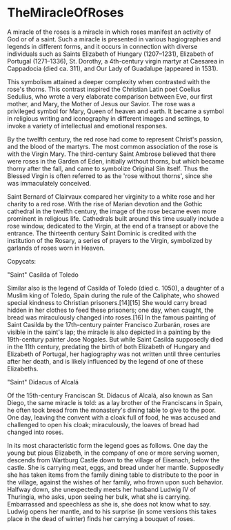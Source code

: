 # TheMiracleOfRoses

A miracle of the roses is a miracle in which roses manifest an activity of God or of a saint. Such a miracle is presented in various hagiographies and legends in different forms, and it occurs in connection with diverse individuals such as Saints Elizabeth of Hungary (1207–1231), Elizabeth of Portugal (1271–1336), St. Dorothy, a 4th-century virgin martyr at Caesarea in Cappadocia (died ca. 311), and Our Lady of Guadalupe (appeared in 1531).

This symbolism attained a deeper complexity when contrasted with the rose's thorns. This contrast inspired the Christian Latin poet Coelius Sedulius, who wrote a very elaborate comparison between Eve, our first mother, and Mary, the Mother of Jesus our Savior. The rose was a privileged symbol for Mary, Queen of heaven and earth. It became a symbol in religious writing and iconography in different images and settings, to invoke a variety of intellectual and emotional responses.

By the twelfth century, the red rose had come to represent Christ's passion, and the blood of the martyrs. The most common association of the rose is with the Virgin Mary. The third-century Saint Ambrose believed that there were roses in the Garden of Eden, initially without thorns, but which became thorny after the fall, and came to symbolize Original Sin itself. Thus the Blessed Virgin is often referred to as the 'rose without thorns', since she was immaculately conceived.

Saint Bernard of Clairvaux compared her virginity to a white rose and her charity to a red rose. With the rise of Marian devotion and the Gothic cathedral in the twelfth century, the image of the rose became even more prominent in religious life. Cathedrals built around this time usually include a rose window, dedicated to the Virgin, at the end of a transept or above the entrance. The thirteenth century Saint Dominic is credited with the institution of the Rosary, a series of prayers to the Virgin, symbolized by garlands of roses worn in Heaven.

Copycats:

"Saint" Casilda of Toledo

Similar also is the legend of Casilda of Toledo (died c. 1050), a daughter of a Muslim king of Toledo, Spain during the rule of the Caliphate, who showed special kindness to Christian prisoners.[14][15] She would carry bread hidden in her clothes to feed these prisoners; one day, when caught, the bread was miraculously changed into roses.[16] In the famous painting of Saint Casilda by the 17th-century painter Francisco Zurbarán, roses are visible in the saint's lap; the miracle is also depicted in a painting by the 19th-century painter Jose Nogales. But while Saint Casilda supposedly died in the 11th century, predating the birth of both Elizabeth of Hungary and Elizabeth of Portugal, her hagiography was not written until three centuries after her death, and is likely influenced by the legend of one of these Elizabeths.

"Saint" Didacus of Alcalá

Of the 15th-century Franciscan St. Didacus of Alcalá, also known as San Diego, the same miracle is told: as a lay brother of the Franciscans in Spain, he often took bread from the monastery's dining table to give to the poor. One day, leaving the convent with a cloak full of food, he was accused and challenged to open his cloak; miraculously, the loaves of bread had changed into roses.

In its most characteristic form the legend goes as follows. One day the young but pious Elizabeth, in the company of one or more serving women, descends from Wartburg Castle down to the village of Eisenach, below the castle. She is carrying meat, eggs, and bread under her mantle. Supposedly she has taken items from the family dining table to distribute to the poor in the village, against the wishes of her family, who frown upon such behavior. Halfway down, she unexpectedly meets her husband Ludwig IV of Thuringia, who asks, upon seeing her bulk, what she is carrying. Embarrassed and speechless as she is, she does not know what to say. Ludwig opens her mantle, and to his surprise (in some versions this takes place in the dead of winter) finds her carrying a bouquet of roses.
